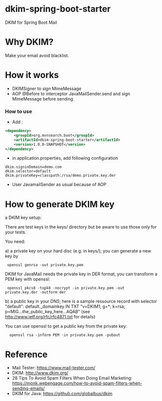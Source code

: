 dkim-spring-boot-starter
========================
DKIM for Spring Boot Mail

# Why DKIM?

Make your email avoid blacklist.

# How it works

*  DKIMSigner to sign MimeMessage
*  AOP @Before to interceptor JavaMailSender.send and sign MimeMessage before sending

### How to use

* Add :

````xml
<dependency>
    <groupId>org.mvnsearch.boot</groupId>
    <artifactId>dkim-spring-boot-starter</artifactId>
    <version>1.0.0-SNAPSHOT</version>
</dependency>
````

* in application.properties, add following configuration
```
dkim.signinDomain=demo.com
dkim.selector=default
dkim.privateKey=classpath:/rsa/demo.private.key.der
```
* User JavamailSender as usual because of AOP

# How to generate DKIM key

a DKIM key setup:

There are test keys in the keys/ directory but be aware to use those only for your tests.

You need:

a) a private key on your hard disc (e.g. in keys/); you can generate a new key by

     openssl genrsa -out private.key.pem

DKIM for JavaMail needs the private key in DER format, you can transform a PEM key with openssl:

     openssl pkcs8 -topk8 -nocrypt -in private.key.pem -out private.key.der -outform der

b) a public key in your DNS; here is a sample ressource record with selector "default": default._domainkey IN TXT "v=DKIM1; g=*; k=rsa; p=MIG...the_public_key_here...AQAB" (see http://www.ietf.org/rfc/rfc4871.txt for details)

You can use openssl to get a public key from the private key:

      openssl rsa -inform PEM -in private.key.pem -pubout

# Reference

* Mail Tester: https://www.mail-tester.com/
* DKIM: http://www.dkim.org/
* 28 Tips To Avoid Spam Filters When Doing Email Marketing: https://monk.webengage.com/how-to-avoid-spam-filters-when-sending-emails/
* DKIM for Java: https://github.com/globalbus/dkim
